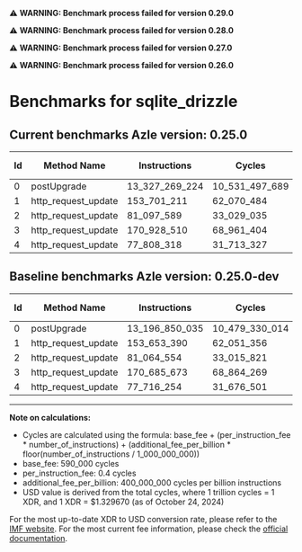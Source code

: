 ⚠️ **WARNING: Benchmark process failed for version 0.29.0**

⚠️ **WARNING: Benchmark process failed for version 0.28.0**

⚠️ **WARNING: Benchmark process failed for version 0.27.0**

⚠️ **WARNING: Benchmark process failed for version 0.26.0**

# Benchmarks for sqlite_drizzle

## Current benchmarks Azle version: 0.25.0

| Id  | Method Name         | Instructions   | Cycles         | USD           | USD/Million Calls | Change                                |
| --- | ------------------- | -------------- | -------------- | ------------- | ----------------- | ------------------------------------- |
| 0   | postUpgrade         | 13_327_269_224 | 10_531_497_689 | $0.0140034165 | $14_003.41        | <font color="red">+130_419_189</font> |
| 1   | http_request_update | 153_701_211    | 62_070_484     | $0.0000825333 | $82.53            | <font color="red">+47_821</font>      |
| 2   | http_request_update | 81_097_589     | 33_029_035     | $0.0000439177 | $43.91            | <font color="red">+33_035</font>      |
| 3   | http_request_update | 170_928_510    | 68_961_404     | $0.0000916959 | $91.69            | <font color="red">+242_837</font>     |
| 4   | http_request_update | 77_808_318     | 31_713_327     | $0.0000421683 | $42.16            | <font color="red">+92_064</font>      |

## Baseline benchmarks Azle version: 0.25.0-dev

| Id  | Method Name         | Instructions   | Cycles         | USD           | USD/Million Calls |
| --- | ------------------- | -------------- | -------------- | ------------- | ----------------- |
| 0   | postUpgrade         | 13_196_850_035 | 10_479_330_014 | $0.0139340507 | $13_934.05        |
| 1   | http_request_update | 153_653_390    | 62_051_356     | $0.0000825078 | $82.50            |
| 2   | http_request_update | 81_064_554     | 33_015_821     | $0.0000439001 | $43.90            |
| 3   | http_request_update | 170_685_673    | 68_864_269     | $0.0000915668 | $91.56            |
| 4   | http_request_update | 77_716_254     | 31_676_501     | $0.0000421193 | $42.11            |

---

**Note on calculations:**

- Cycles are calculated using the formula: base_fee + (per_instruction_fee \* number_of_instructions) + (additional_fee_per_billion \* floor(number_of_instructions / 1_000_000_000))
- base_fee: 590_000 cycles
- per_instruction_fee: 0.4 cycles
- additional_fee_per_billion: 400_000_000 cycles per billion instructions
- USD value is derived from the total cycles, where 1 trillion cycles = 1 XDR, and 1 XDR = $1.329670 (as of October 24, 2024)

For the most up-to-date XDR to USD conversion rate, please refer to the [IMF website](https://www.imf.org/external/np/fin/data/rms_sdrv.aspx).
For the most current fee information, please check the [official documentation](https://internetcomputer.org/docs/current/developer-docs/gas-cost#execution).
